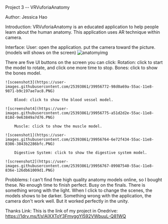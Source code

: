 Project 3 -- VRVuforiaAnatomy

Author: Jessica Hao

Introduction:
	VRVuforiaAnatomy is an educated application to help people learn about the human anatomy.
	This application uses AR technique within camera.

Interface:
	User:	open the application.
		put the camera toward the picture.
		(models will shows on the screen)
		![anatomyimg](https://user-images.githubusercontent.com/25393861/39956759-5a73e786-55ac-11e8-8d71-891c3b12d98c.jpg)


There are five UI buttons on the screen you can click:
		Rotation: click to start the model to rotate, and click one more time to stop.
		Bones: click to show the bones model.
		
    ![sceenshot3](https://user-images.githubusercontent.com/25393861/39956772-98d0a69a-55ac-11e8-9871-b9c197ae7ac8.PNG)

		Blood: click to show the blood vessel model.
		
    ![screenshot4](https://user-images.githubusercontent.com/25393861/39956775-a51d2d2e-55ac-11e8-818d-9e63849a7d76.PNG)

		Muscle: click to show the muscle model.
		
    ![sceenshot1](https://user-images.githubusercontent.com/25393861/39956764-6e72f434-55ac-11e8-8386-3843b2286bfc.PNG)

		Digestive System: click to show the digestive system model.
		
    ![screenshot2](https://user-images.githubusercontent.com/25393861/39956767-89987540-55ac-11e8-836e-126db61009d1.PNG)



	
Probblems:
	I can't find free high quality anatomy models online, so I bought these.
	No enough time to finish perfect. Busy on the finals.
	There is something wrong with the light. When I click to change the scenes, the models shows to be darker.
	Something wrong with the application, the camera don't work well. But it worked perfectly in the unity.


Thanks
Link: 
	This is the link of my project in Onedrive:
	https://1drv.ms/f/s!AlXXToY3FmvggYl592VWbuuL-Q81WQ
